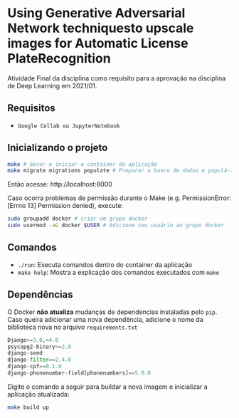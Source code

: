 # Using Generative Adversarial Network techniquesto upscale images for Automatic License PlateRecognition
Atividade Final da disciplina como requisito para a aprovação na disciplina de Deep Learning em 2021/01.

<!-- O site está temporariamente hospedado no url a seguir: https://ledsplay.davipetris.me/ -->

## Requisitos

- `Google Collab ou JupyterNotebook`

## Inicializando o projeto

```bash
make # Gerar e iniciar o container da aplicação
make migrate migrations populate # Preparar o banco de dados e populá-lo com resultados de consultas SPARQL
```

Então acesse: http://localhost:8000

Caso ocorra problemas de permissão durante o Make (e.g. PermissionError: [Errno 13] Permission denied), execute:

```bash
sudo groupadd docker # criar um grupo docker
sudo usermod -aG docker $USER # Adicione seu usuário ao grupo docker.
```

## Comandos

- `./run`: Executa comandos dentro do container da aplicação
- `make help`: Mostra a explicação dos comandos executados com `make`

## Dependências

O Docker **não atualiza** mudanças de dependencias instaladas pelo `pip`. Caso queira adicionar uma nova dependência, adicione o nome da biblioteca nova no arquivo `requirements.txt`

```python
Django>=3.0,<4.0
psycopg2-binary>=2.8
django-seed
django-filter==2.4.0
django-cpf==0.1.0
django-phonenumber-field[phonenumbers]==5.0.0
```

Digite o comando a seguir para buildar a nova imagem e inicializar a aplicação atualizada:

```bash
make build up
```
